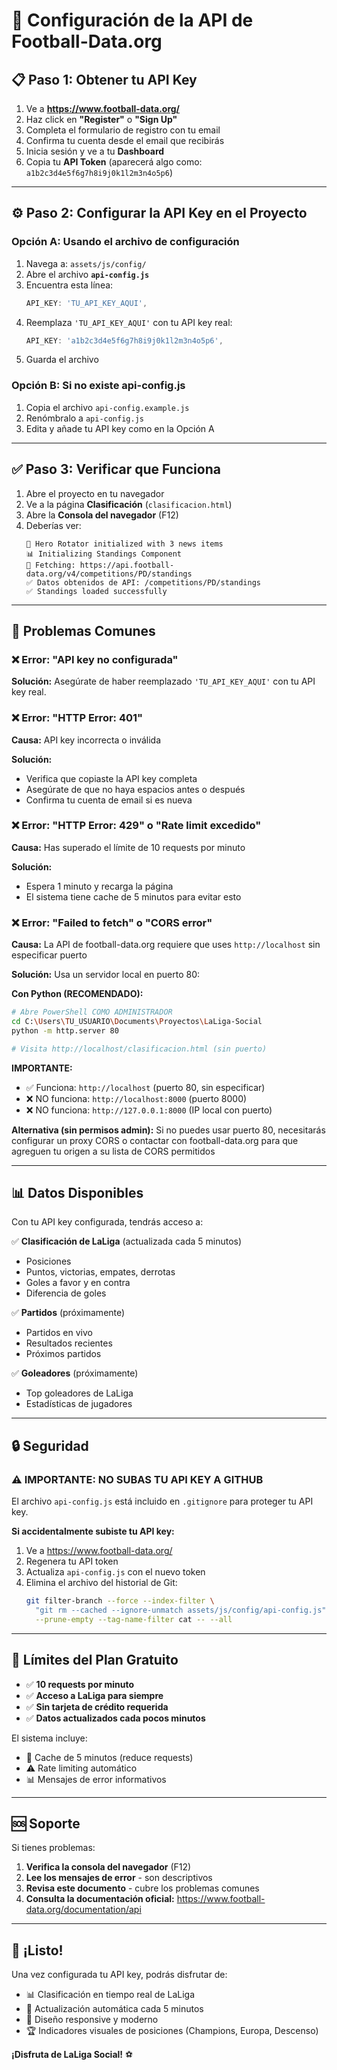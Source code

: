 # 🔑 Configuración de la API de Football-Data.org

## 📋 Paso 1: Obtener tu API Key

1. Ve a **https://www.football-data.org/**
2. Haz click en **"Register"** o **"Sign Up"**
3. Completa el formulario de registro con tu email
4. Confirma tu cuenta desde el email que recibirás
5. Inicia sesión y ve a tu **Dashboard**
6. Copia tu **API Token** (aparecerá algo como: `a1b2c3d4e5f6g7h8i9j0k1l2m3n4o5p6`)

---

## ⚙️ Paso 2: Configurar la API Key en el Proyecto

### Opción A: Usando el archivo de configuración

1. Navega a: `assets/js/config/`
2. Abre el archivo **`api-config.js`**
3. Encuentra esta línea:
   ```javascript
   API_KEY: 'TU_API_KEY_AQUI',
   ```
4. Reemplaza `'TU_API_KEY_AQUI'` con tu API key real:
   ```javascript
   API_KEY: 'a1b2c3d4e5f6g7h8i9j0k1l2m3n4o5p6',
   ```
5. Guarda el archivo

### Opción B: Si no existe api-config.js

1. Copia el archivo `api-config.example.js`
2. Renómbralo a `api-config.js`
3. Edita y añade tu API key como en la Opción A

---

## ✅ Paso 3: Verificar que Funciona

1. Abre el proyecto en tu navegador
2. Ve a la página **Clasificación** (`clasificacion.html`)
3. Abre la **Consola del navegador** (F12)
4. Deberías ver:
   ```
   📰 Hero Rotator initialized with 3 news items
   📊 Initializing Standings Component
   🔄 Fetching: https://api.football-data.org/v4/competitions/PD/standings
   ✅ Datos obtenidos de API: /competitions/PD/standings
   ✅ Standings loaded successfully
   ```

---

## 🚨 Problemas Comunes

### ❌ Error: "API key no configurada"

**Solución:** Asegúrate de haber reemplazado `'TU_API_KEY_AQUI'` con tu API key real.

### ❌ Error: "HTTP Error: 401"

**Causa:** API key incorrecta o inválida

**Solución:**
- Verifica que copiaste la API key completa
- Asegúrate de que no haya espacios antes o después
- Confirma tu cuenta de email si es nueva

### ❌ Error: "HTTP Error: 429" o "Rate limit excedido"

**Causa:** Has superado el límite de 10 requests por minuto

**Solución:**
- Espera 1 minuto y recarga la página
- El sistema tiene cache de 5 minutos para evitar esto

### ❌ Error: "Failed to fetch" o "CORS error"

**Causa:** La API de football-data.org requiere que uses `http://localhost` sin especificar puerto

**Solución:** Usa un servidor local en puerto 80:

**Con Python (RECOMENDADO):**
```bash
# Abre PowerShell COMO ADMINISTRADOR
cd C:\Users\TU_USUARIO\Documents\Proyectos\LaLiga-Social
python -m http.server 80

# Visita http://localhost/clasificacion.html (sin puerto)
```

**IMPORTANTE:**
- ✅ Funciona: `http://localhost` (puerto 80, sin especificar)
- ❌ NO funciona: `http://localhost:8000` (puerto 8000)
- ❌ NO funciona: `http://127.0.0.1:8000` (IP local con puerto)

**Alternativa (sin permisos admin):**
Si no puedes usar puerto 80, necesitarás configurar un proxy CORS o contactar con football-data.org para que agreguen tu origen a su lista de CORS permitidos

---

## 📊 Datos Disponibles

Con tu API key configurada, tendrás acceso a:

✅ **Clasificación de LaLiga** (actualizada cada 5 minutos)
- Posiciones
- Puntos, victorias, empates, derrotas
- Goles a favor y en contra
- Diferencia de goles

✅ **Partidos** (próximamente)
- Partidos en vivo
- Resultados recientes
- Próximos partidos

✅ **Goleadores** (próximamente)
- Top goleadores de LaLiga
- Estadísticas de jugadores

---

## 🔒 Seguridad

### ⚠️ IMPORTANTE: NO SUBAS TU API KEY A GITHUB

El archivo `api-config.js` está incluido en `.gitignore` para proteger tu API key.

**Si accidentalmente subiste tu API key:**

1. Ve a https://www.football-data.org/
2. Regenera tu API token
3. Actualiza `api-config.js` con el nuevo token
4. Elimina el archivo del historial de Git:
   ```bash
   git filter-branch --force --index-filter \
     "git rm --cached --ignore-unmatch assets/js/config/api-config.js" \
     --prune-empty --tag-name-filter cat -- --all
   ```

---

## 📝 Límites del Plan Gratuito

- ✅ **10 requests por minuto**
- ✅ **Acceso a LaLiga para siempre**
- ✅ **Sin tarjeta de crédito requerida**
- ✅ **Datos actualizados cada pocos minutos**

El sistema incluye:
- 🔄 Cache de 5 minutos (reduce requests)
- ⚠️ Rate limiting automático
- 📊 Mensajes de error informativos

---

## 🆘 Soporte

Si tienes problemas:

1. **Verifica la consola del navegador** (F12)
2. **Lee los mensajes de error** - son descriptivos
3. **Revisa este documento** - cubre los problemas comunes
4. **Consulta la documentación oficial:** https://www.football-data.org/documentation/api

---

## 🎉 ¡Listo!

Una vez configurada tu API key, podrás disfrutar de:

- 📊 Clasificación en tiempo real de LaLiga
- 🔄 Actualización automática cada 5 minutos
- 🎨 Diseño responsive y moderno
- 🏆 Indicadores visuales de posiciones (Champions, Europa, Descenso)

**¡Disfruta de LaLiga Social!** ⚽

